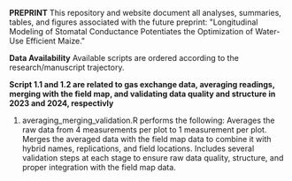 **PREPRINT**
This repository and website document all analyses, summaries, tables, and figures associated with the future preprint: "Longitudinal Modeling of Stomatal Conductance Potentiates the Optimization of Water-Use Efficient Maize."

**Data Availability**
Available scripts are ordered according to the research/manuscript trajectory.

**Script 1.1 and 1.2 are related to gas exchange data, averaging readings, merging with the field map, and validating data quality and structure in 2023 and 2024, respectivly**
1. averaging_merging_validation.R performs the following:
  Averages the raw data from 4 measurements per plot to 1 measurement per plot.
  Merges the averaged data with the field map data to combine it with hybrid names, replications, and field locations.
  Includes several validation steps at each stage to ensure raw data quality, structure, and proper integration with the field map data.

